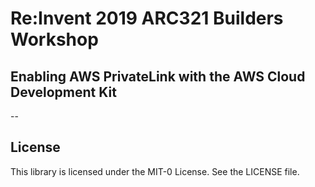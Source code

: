 # Re:Invent 2019 ARC321  Builders Workshop
## Enabling AWS PrivateLink with the AWS Cloud Development Kit
--

## License

This library is licensed under the MIT-0 License. See the LICENSE file.

